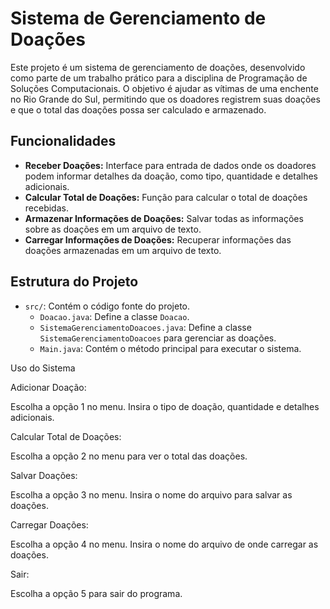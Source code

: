# Sistema de Gerenciamento de Doações

Este projeto é um sistema de gerenciamento de doações, desenvolvido como parte de um trabalho prático para a disciplina de Programação de Soluções Computacionais. O objetivo é ajudar as vítimas de uma enchente no Rio Grande do Sul, permitindo que os doadores registrem suas doações e que o total das doações possa ser calculado e armazenado.

## Funcionalidades

- **Receber Doações:** Interface para entrada de dados onde os doadores podem informar detalhes da doação, como tipo, quantidade e detalhes adicionais.
- **Calcular Total de Doações:** Função para calcular o total de doações recebidas.
- **Armazenar Informações de Doações:** Salvar todas as informações sobre as doações em um arquivo de texto.
- **Carregar Informações de Doações:** Recuperar informações das doações armazenadas em um arquivo de texto.

## Estrutura do Projeto

- `src/`: Contém o código fonte do projeto.
  - `Doacao.java`: Define a classe `Doacao`.
  - `SistemaGerenciamentoDoacoes.java`: Define a classe `SistemaGerenciamentoDoacoes` para gerenciar as doações.
  - `Main.java`: Contém o método principal para executar o sistema.
 
Uso do Sistema

Adicionar Doação:

Escolha a opção 1 no menu.
Insira o tipo de doação, quantidade e detalhes adicionais.

Calcular Total de Doações:

Escolha a opção 2 no menu para ver o total das doações.

Salvar Doações:

Escolha a opção 3 no menu.
Insira o nome do arquivo para salvar as doações.

Carregar Doações:

Escolha a opção 4 no menu.
Insira o nome do arquivo de onde carregar as doações.

Sair:

Escolha a opção 5 para sair do programa.
